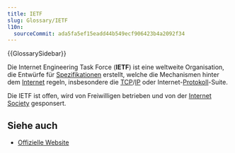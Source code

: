 ```yaml
---
title: IETF
slug: Glossary/IETF
l10n:
  sourceCommit: ada5fa5ef15eadd44b549ecf906423b4a2092f34
---
```


{{GlossarySidebar}}

Die Internet Engineering Task Force (**IETF**) ist eine weltweite Organisation, die Entwürfe für [Spezifikationen](/de/docs/Glossary/specification) erstellt, welche die Mechanismen hinter dem [Internet](/de/docs/Glossary/Internet) regeln, insbesondere die [TCP](/de/docs/Glossary/TCP)/[IP](/de/docs/Glossary/IPv6) oder Internet-[Protokoll](/de/docs/Glossary/Protocol)-Suite.

Die IETF ist offen, wird von Freiwilligen betrieben und von der [Internet Society](https://www.internetsociety.org/) gesponsert.

## Siehe auch

- [Offizielle Website](https://www.ietf.org/)
